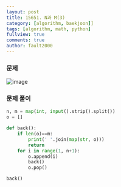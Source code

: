 ```yaml
---
layout: post
title: 15651. N과 M(3)
category: [algorithm, baekjoon]]
tags: [algorithm, math, python]
fullview: true
comments: true
author: fault2000
---
```

### 문제

![image](https://user-images.githubusercontent.com/73513005/153750637-7f4e813c-d7fd-4fbd-9ac4-83a448c348f4.png)

### 문제 풀이

```python
n, m = map(int, input().strip().split())
o = []

def back():
    if len(o)==m:
        print(' '.join(map(str, o)))
        return
    for i in range(1, n+1):
        o.append(i)
        back()
        o.pop()

back()
```